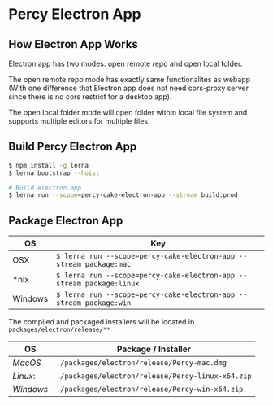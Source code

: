 # Percy Electron App

## How Electron App Works

Electron app has two modes: open remote repo and open local folder.

The open remote repo mode has exactly same functionalites as webapp (With one difference that Electron app does not need cors-proxy server since there is no cors restrict for a desktop app).

The open local folder mode will open folder within local file system and supports multiple editors for multiple files.

## Build Percy Electron App

```bash
$ npm install -g lerna
$ lerna bootstrap --hoist

# Build electron app
$ lerna run --scope=percy-cake-electron-app --stream build:prod
```

## Package Electron App

|    OS   |  Key    |
| ------- | ------- |
|  OSX    | `$ lerna run --scope=percy-cake-electron-app --stream package:mac`  |
|  *nix   | `$ lerna run --scope=percy-cake-electron-app --stream package:linux` |
| Windows | `$ lerna run --scope=percy-cake-electron-app --stream package:win`   |


The compiled and packaged installers will be located in `packages/electron/release/**`

|    OS     |  Package / Installer                              |
| --------- | ------------------------------------------------- |
| *MacOS*   | `./packages/electron/release/Percy-mac.dmg`       |
| *Linux*:  | `./packages/electron/release/Percy-linux-x64.zip` |
| *Windows* | `./packages/electron/release/Percy-win-x64.zip`   |

